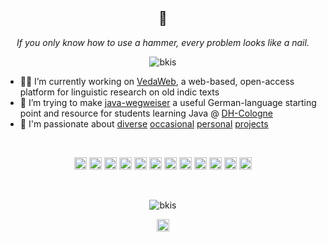 <h2 align="center">👋</h2>
<p align="center" style="font-style: italic">If you only know how to use a hammer, every problem looks like a nail.</p>

<p align="center">
    <img src="https://komarev.com/ghpvc/?username=bkis" alt="bkis" />
</p>

- 👨‍💻 I’m currently working on [VedaWeb](https://github.com/DH-Cologne/vedaweb), a web-based, open-access platform for linguistic research on old indic texts
- 🔭 I’m trying to make [java-wegweiser](https://dh-cologne.github.io/java-wegweiser) a useful German-language starting point and resource for students learning Java @ [DH-Cologne](https://github.com/DH-Cologne)
- 🌌 I'm passionate about [diverse](https://github.com/bkis/sprudel) [occasional](https://github.com/bkis/dice-or-die) [personal](https://github.com/bkis/OreBit) [projects](https://github.com/bkis/redojo)

<br>

<p align="center">
    <img src="https://konpa.github.io/devicon/devicon.git/icons/java/java-original-wordmark.svg" alt="java" width="20" height="20"/>
    <img src="https://konpa.github.io/devicon/devicon.git/icons/react/react-original-wordmark.svg" alt="react" width="20" height="20"/>
    <img src="https://konpa.github.io/devicon/devicon.git/icons/javascript/javascript-original.svg" alt="javascript" width="20" height="20"/>
    <img src="https://konpa.github.io/devicon/devicon.git/icons/mongodb/mongodb-original-wordmark.svg" alt="mongodb" width="20" height="20"/>
    <img src="https://konpa.github.io/devicon/devicon.git/icons/css3/css3-original-wordmark.svg" alt="css3" width="20" height="20"/>
    <img src="https://konpa.github.io/devicon/devicon.git/icons/html5/html5-original-wordmark.svg" alt="html5" width="20" height="20"/>
    <img src="https://konpa.github.io/devicon/devicon.git/icons/linux/linux-original.svg" alt="linux" width="20" height="20"/>
    <img src="https://konpa.github.io/devicon/devicon.git/icons/ssh/ssh-original-wordmark.svg" alt="ssh" width="20" height="20"/>
    <img src="https://konpa.github.io/devicon/devicon.git/icons/docker/docker-original-wordmark.svg" alt="docker" width="20" height="20"/>
    <img src="https://konpa.github.io/devicon/devicon.git/icons/python/python-original-wordmark.svg" alt="python" width="20" height="20"/>
    <img src="https://konpa.github.io/devicon/devicon.git/icons/php/php-original.svg" alt="php" width="20" height="20"/>
    <img src="https://konpa.github.io/devicon/devicon.git/icons/gimp/gimp-original.svg" alt="gimp" width="20" height="20"/>
</p>

<br>

<p align="center">
    <img src="https://github-readme-stats.vercel.app/api?username=bkis&show_icons=true" alt="bkis" />
</p>

<p align="center">
<a href="https://stackoverflow.com/bkis" target="blank"><img align="center" src="https://cdn.jsdelivr.net/npm/simple-icons@3.0.1/icons/stackoverflow.svg" alt="bkis" height="20" width="20" /></a>
</p>